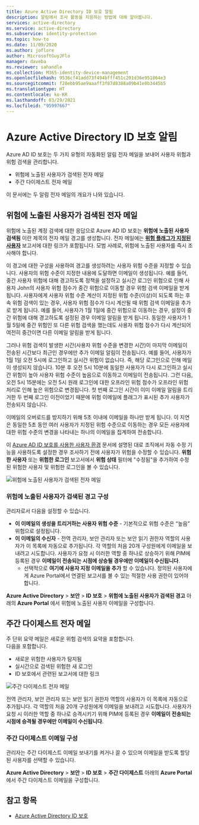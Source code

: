 ```yaml
---
title: Azure Active Directory ID 보호 알림
description: 알림에서 조사 활동을 지원하는 방법에 대해 알아봅니다.
services: active-directory
ms.service: active-directory
ms.subservice: identity-protection
ms.topic: how-to
ms.date: 11/09/2020
ms.author: joflore
author: MicrosoftGuyJFlo
manager: daveba
ms.reviewer: sahandle
ms.collection: M365-identity-device-management
ms.openlocfilehash: 9536cf41add73f494bfff451c201d36e951864e3
ms.sourcegitcommit: f28ebb95ae9aaaff3f87d8388a09b41e0b3445b5
ms.translationtype: HT
ms.contentlocale: ko-KR
ms.lasthandoff: 03/29/2021
ms.locfileid: "95997667"
---
```

# <a name="azure-active-directory-identity-protection-notifications"></a>Azure Active Directory ID 보호 알림

Azure AD ID 보호는 두 가지 유형의 자동화된 알림 전자 메일을 보내어 사용자 위험과 위험 검색을 관리합니다.

- 위험에 노출된 사용자가 검색된 전자 메일
- 주간 다이제스트 전자 메일

이 문서에는 두 알림 전자 메일의 개요가 나와 있습니다.

## <a name="users-at-risk-detected-email"></a>위험에 노출된 사용자가 검색된 전자 메일

위험에 노출된 계정 검색에 대한 응답으로 Azure AD ID 보호는 **위험에 노출된 사용자 검색됨** 이란 제목의 전자 메일 경고를 생성합니다. 전자 메일에는 **[위험 플래그가 지정된 사용자](./overview-identity-protection.md)** 보고서에 대한 링크가 포함됩니다. 모범 사례로, 위험에 노출된 사용자를 즉시 조사해야 합니다.

이 경고에 대한 구성을 사용하여 경고를 생성하려는 사용자 위험 수준을 지정할 수 있습니다. 사용자의 위험 수준이 지정한 내용에 도달하면 이메일이 생성됩니다. 예를 들어, 중간 사용자 위험에 대해 경고하도록 정책을 설정하고 실시간 로그인 위험으로 인해 사용자 John의 사용자 위험 점수가 중간 위험으로 이동할 경우 위험 검색 이메일을 받게 됩니다. 사용자에게 사용자 위험 수준 계산이 지정된 위험 수준(이상)이 되도록 하는 후속 위험 검색이 있는 경우, 사용자 위험 점수가 다시 계산될 때 위험 검색 이메일을 추가로 받게 됩니다. 예를 들어, 사용자가 1월 1일에 중간 위험으로 이동하는 경우, 설정이 중간 위험에 대해 경고하도록 설정된 경우 이메일 알림을 받게 됩니다. 동일한 사용자가 1월 5일에 중간 위험인 또 다른 위험 검색을 했는데도 사용자 위험 점수가 다시 계산되어 여전히 중간이면 다른 이메일 알림을 받게 됩니다. 

그러나 위험 검색이 발생한 시간(사용자 위험 수준을 변경한 시간)이 마지막 이메일이 전송된 시간보다 최근인 경우에만 추가 이메일 알림이 전송됩니다. 예를 들어, 사용자가 1월 1일 오전 5시에 로그인하고 실시간 위험이 없습니다. 즉, 해당 로그인으로 인해 메일이 생성되지 않습니다. 10분 후 오전 5시 10분에 동일한 사용자가 다시 로그인하고 실시간 위험이 높아 사용자 위험 수준이 높음으로 이동하고 이메일이 전송됩니다. 그런 다음, 오전 5시 15분에는 오전 5시 원래 로그인에 대한 오프라인 위험 점수가 오프라인 위험 처리로 인해 높은 위험으로 변경됩니다. 첫 번째 로그인 시간이 이미 이메일 알림을 트리거한 두 번째 로그인 이전이었기 때문에 위험 이메일에 플래그가 표시된 추가 사용자가 전송되지 않습니다.

이메일의 오버로드를 방지하기 위해 5초 이내에 이메일을 하나만 받게 됩니다. 이 지연은 동일한 5초 동안 여러 사용자가 지정된 위험 수준으로 이동하는 경우 모든 사용자에 대한 위험 수준의 변경을 나타내는 하나의 이메일을 집계하여 전송합니다.

이 [Azure AD ID 보호를 사용한 사용자 환경](concept-identity-protection-user-experience.md) 문서에 설명된 대로 조직에서 자동 수정 기능을 사용하도록 설정한 경우 조사하기 전에 사용자가 위험을 수정할 수 있습니다. **위험한 사용자** 또는 **위험한 로그인** 보고서에서 **위험 상태** 필터에 "수정됨"을 추가하여 수정된 위험한 사용자 및 위험한 로그인을 볼 수 있습니다.

![위험에 노출된 사용자가 검색된 전자 메일](./media/howto-identity-protection-configure-notifications/01.png)

### <a name="configure-users-at-risk-detected-alerts"></a>위험에 노출된 사용자가 검색된 경고 구성

관리자로서 다음을 설정할 수 있습니다.

- **이 이메일의 생성을 트리거하는 사용자 위험 수준** - 기본적으로 위험 수준은 “높음” 위험으로 설정됩니다.
- **이 이메일의 수신자** - 전역 관리자, 보안 관리자 또는 보안 읽기 권한자 역할의 사용자가 이 목록에 자동으로 추가됩니다. 각 역할의 처음 20개 구성원에게 이메일을 보내려고 시도합니다. 사용자가 요청 시 이러한 역할 중 하나로 상승하기 위해 PIM에 등록된 경우 **이메일이 전송되는 시점에 상승될 경우에만 이메일이 수신됩니다**.
   - 선택적으로 **여기에 사용자 지정 이메일을 추가** 할 수 있습니다. 정의된 사용자에게 Azure Portal에서 연결된 보고서를 볼 수 있는 적절한 사용 권한이 있어야 합니다.

**Azure Active Directory** > **보안** > **ID 보호** > **위험에 노출된 사용자가 검색된 경고** 아래의 **Azure Portal** 에서 위험에 노출된 사용자 이메일을 구성합니다.

## <a name="weekly-digest-email"></a>주간 다이제스트 전자 메일

주 단위 요약 메일은 새로운 위험 검색의 요약을 포함합니다.  
다음을 포함합니다.

- 새로운 위험한 사용자가 탐지됨
- 실시간으로 검색된 위험한 새 로그인
- ID 보호에서 관련된 보고서에 대한 링크

![주간 다이제스트 전자 메일](./media/howto-identity-protection-configure-notifications/weekly-digest-email.png)

전역 관리자, 보안 관리자 또는 보안 읽기 권한자 역할의 사용자가 이 목록에 자동으로 추가됩니다. 각 역할의 처음 20개 구성원에게 이메일을 보내려고 시도합니다. 사용자가 요청 시 이러한 역할 중 하나로 승격시키기 위해 PIM에 등록된 경우 **이메일이 전송되는 시점에 승격될 경우에만 이메일이 수신됩니다**.

### <a name="configure-weekly-digest-email"></a>주간 다이제스트 이메일 구성

관리자는 주간 다이제스트 이메일 보내기를 켜거나 끌 수 있으며 이메일을 받도록 할당된 사용자를 선택할 수 있습니다.

**Azure Active Directory** > **보안** > **ID 보호** > **주간 다이제스트** 아래의 **Azure Portal** 에서 주간 다이제스트 이메일을 구성합니다.

## <a name="see-also"></a>참고 항목

- [Azure Active Directory ID 보호](./overview-identity-protection.md)
